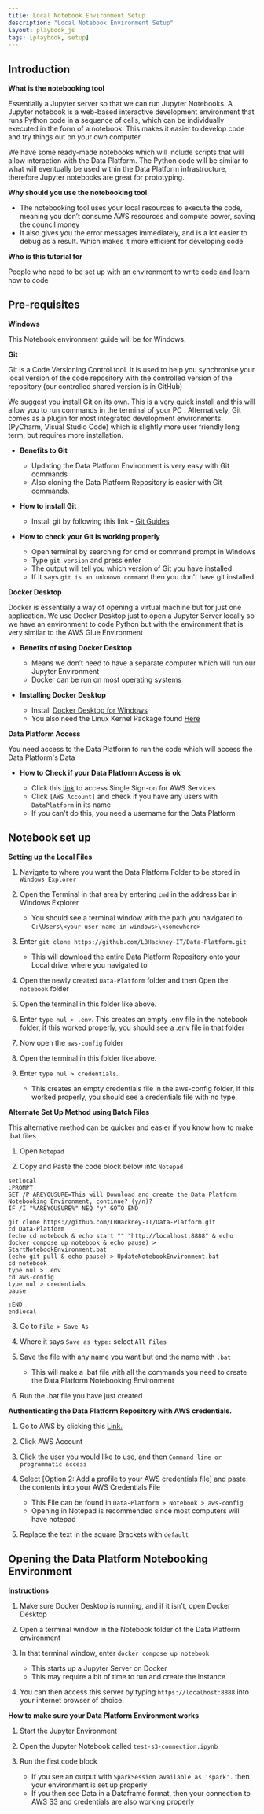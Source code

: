 ```yaml
---
title: Local Notebook Environment Setup
description: "Local Notebook Environment Setup"
layout: playbook_js
tags: [playbook, setup]
---
```


## Introduction

**What is the notebooking tool**

Essentially a Jupyter server so that we can run Jupyter Notebooks. A Jupyter notebook is a web-based interactive development environment that runs Python code in a sequence of cells, which can be individually executed in the form of a notebook. This makes it easier to develop code and try things out on your own computer.

We have some ready-made notebooks which will include scripts that will allow interaction with the Data Platform. The Python code will be similar to what will eventually be used within the Data Platform infrastructure, therefore Jupyter notebooks are great for prototyping.

**Why should you use the notebooking tool**

-  The notebooking tool uses your local resources to execute the code, meaning you don’t consume AWS resources and compute power, saving the council money
-  It also gives you the error messages immediately, and is a lot easier to debug as a result. Which makes it more efficient for developing code

**Who is this tutorial for**

People who need to be set up with an environment to write code and learn how to code

## Pre-requisites

**Windows**

This Notebook environment guide will be for Windows. 

**Git**

Git is a Code Versioning Control tool. It is used to help you synchronise your local version of the code repository with the controlled version of the repository (our controlled shared version is in GitHub)

We suggest you install Git on its own. This is a very quick install and this will allow you to run commands in the terminal of your PC . Alternatively, Git comes as a plugin for most integrated development environments (PyCharm, Visual Studio Code) which is slightly more user friendly long term, but requires more installation.

-  **Benefits to Git**
   -  Updating the Data Platform Environment is very easy with Git commands
   -  Also cloning the Data Platform Repository is easier with Git commands.

-  **How to install Git**

   - Install git by following this link - [Git Guides](https://github.com/git-guides/install-git?msclkid=af84852cb0f211ec9ad73e08c013d33c)

-  **How to check your Git is working properly**
   - Open terminal by searching for cmd or command prompt in Windows
   - Type ```git version``` and press enter
   - The output will tell you which version of Git you have installed
   - If it says ```git is an unknown command``` then you don't have git installed


**Docker Desktop**

Docker is essentially a way of opening a virtual machine but for just one application.
We use Docker Desktop just to open a Jupyter Server locally so we have an environment to code Python but with the environment that is very similar to the AWS Glue Environment

- **Benefits of using Docker Desktop**

  - Means we don’t need to have a separate computer which will run our Jupyter Environment
  - Docker can be run on most operating systems
    

- **Installing Docker Desktop**

  - Install [Docker Desktop for Windows](https://hub.docker.com/editions/community/docker-ce-desktop-windows?msclkid=d06d5c4caeb011ec8b168b9f3d7e1e4e)
  - You also need the Linux Kernel Package found [Here](https://docs.microsoft.com/en-gb/windows/wsl/install-manual#step-4---download-the-linux-kernel-update-package)

**Data Platform Access**

You need access to the Data Platform to run the code which will access the Data Platform's Data

- **How to Check if your Data Platform Access is ok**

  - Click this [link](https://hackney.awsapps.com/start#/) to access Single Sign-on for AWS Services
  - Click `[AWS Account]` and check if you have any users with `DataPlatform` in its name
  - If you can't do this, you need a username for the Data Platform

## Notebook set up

**Setting up the Local Files**
1. Navigate to where you want the Data Platform Folder to be stored in `Windows Explorer`


2. Open the Terminal in that area by entering `cmd` in the address bar in Windows Explorer
   - You should see a terminal window with the path you navigated to `C:\Users\<your user name in windows>\<somewhere>`
    

3. Enter `git clone https://github.com/LBHackney-IT/Data-Platform.git` 
   - This will download the entire Data Platform Repository onto your Local drive, where you navigated to


4. Open the newly created `Data-Platform` folder and then Open the `notebook` folder


5. Open the terminal in this folder like above.


6. Enter `type nul > .env`. This creates an empty .env file in the notebook folder, if this worked properly, you should see a .env file in that folder


7. Now open the `aws-config` folder


8. Open the terminal in this folder like above.


9. Enter `type nul > credentials`. 
   - This creates an empty credentials file in the aws-config folder, if this worked properly, you should see a credentials file with no type. 

**Alternate Set Up Method using Batch Files**

This alternative method can be quicker and easier if you know how to make .bat files

1. Open `Notepad`


2. Copy and Paste the code block below into `Notepad`

```@echo off
setlocal
:PROMPT
SET /P AREYOUSURE=This will Download and create the Data Platform Notebooking Environment, continue? (y/n)?
IF /I "%AREYOUSURE%" NEQ "y" GOTO END

git clone https://github.com/LBHackney-IT/Data-Platform.git
cd Data-Platform
(echo cd notebook & echo start "" "http://localhost:8888" & echo docker compose up notebook & echo pause) > StartNotebookEnvironment.bat
(echo git pull & echo pause) > UpdateNotebookEnvironment.bat
cd notebook
type nul > .env
cd aws-config
type nul > credentials
pause

:END
endlocal
```
3. Go to `File > Save As`


4. Where it says `Save as type:` select `All Files`


5. Save the file with any name you want but end the name with `.bat`
    - This will make a .bat file with all the commands you need to create the Data Platform Notebooking Environment


6. Run the .bat file you have just created

**Authenticating the Data Platform Repository with AWS credentials.**

1. Go to AWS by clicking this [Link.](https://hackney.awsapps.com/start#/)
     
 
2. Click AWS Account
   

3. Click the user you would like to use, and then `Command line or programmatic access`
      

4. Select [Option 2: Add a profile to your AWS credentials file] and paste the contents into your AWS Credentials File
   - This File can be found in `Data-Platform > Notebook > aws-config`
   - Opening in Notepad is recommended since most computers will have notepad   


5. Replace the text in the square Brackets with `default`
    

## Opening the Data Platform Notebooking Environment

**Instructions**

1. Make sure Docker Desktop is running, and if it isn’t, open Docker Desktop
   

2. Open a terminal window in the Notebook folder of the Data Platform environment
   

3. In that terminal window, enter `docker compose up notebook`
   - This starts up a Jupyter Server on Docker 
   - This may require a bit of time to run and create the Instance
    

4. You can then access this server by typing `https://localhost:8888` into your internet browser of choice.

**How to make sure your Data Platform Environment works**

1. Start the Jupyter Environment
   

2. Open the Jupyter Notebook called `test-s3-connection.ipynb`
   

3. Run the first code block
   - If you see an output with `SparkSession available as 'spark'.` then your environment is set up properly
   - If you then see Data in a Dataframe format, then your connection to AWS S3 and credentials are also working properly

